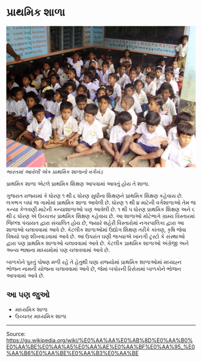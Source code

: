 # પ્રાથમિક શાળા

![](../../images/56c32318f164534a.jpg)
*ભારતમાં આવેલી એક પ્રાથમિક શાળાનો વર્ગખંડ*

પ્રાથમિક શાળા એટલે પ્રાથમિક શિક્ષણ આપવામાં આવતું હોય તે શાળા.

ગુજરાત રાજ્યમાં કે ધોરણ ૧ થી ૮ ધોરણ સુધીના શિક્ષણને પ્રાથમિક શિક્ષણ કહેવાય છે. લગભગ બધાં જ ગામોમાં પ્રાથમિક શાળા આવેલી છે. ધોરણ ૧ થી ૪ માટેની વર્ગશાળાઓ તેમ જ કન્યા કેળવણી માટેની કન્યાશાળાઓ પણ આવેલી છે. ૧ થી ૫ ધોરણ પ્રાથમિક શિક્ષણ અને ૬ થી ૮ ધોરણ એ ઉચ્ચત્તર પ્રાથમિક શિક્ષણ કહેવાય છે. આ શાળાઓ મોટેભાગે ગ્રામ્ય વિસ્તારમાં જિલ્લા પંચાયત દ્વારા સંચાલિત હોય છે, જ્યારે શહેરી વિસ્તારોમાં નગરપાલિકા દ્વારા આ શાળાઓ ચલાવવામાં આવે છે. કેટલીક શાળાઓમાં ઉદ્યોગ શિક્ષણ તરીકે કાંતણ, કૃષિ જેવા વિષયો પણ શીખવાડવામાં આવે છે. આ ઉપરાંત ઘણી જગ્યાએ ખાનગી ટ્રસ્ટો કે સંસ્થાઓ દ્વારા પણ પ્રાથમિક શાળાઓ ચલાવવામાં આવે છે. કેટલીક પ્રાથમિક શાળાઓ અંગ્રેજી અને અન્ય ભાષાના માધ્યમોમાં પણ ચલાવવામાં આવે છે.

બાળકોને પુરતું પોષણ મળી રહે તે હેતુથી ઘણા રાજ્યોમાં પ્રાથમિક શાળાઓમાં મધ્યાહ્ન ભોજન નામની યોજના ચલાવવામાં આવે છે, જેમાં બપોરની રિસેસમાં બાળકોને ભોજન આપવામાં આવે છે.

## આ પણ જુઓ

- માધ્યમિક શાળા
- ઉચ્ચતર માધ્યમિક શાળા

---
Source: https://gu.wikipedia.org/wiki/%E0%AA%AA%E0%AB%8D%E0%AA%B0%E0%AA%BE%E0%AA%A5%E0%AA%AE%E0%AA%BF%E0%AA%95_%E0%AA%B6%E0%AA%BE%E0%AA%B3%E0%AA%BE
